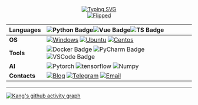 <div align="center">
  <a href="https://git.io/typing-svg"><img src="https://readme-typing-svg.demolab.com?font=Fira+Code&pause=1000&width=435&lines=Do+something+interesting%EF%BC%81" alt="Typing SVG" /></a>
</div>


<!-- ![https://sayuri.coderkang.eu.org](https://sayuri.coderkang.eu.org/get/@Flipped?theme=rule34) -->
<!-- ![https://moe-counter.glitch.me](https://moe-counter.glitch.me/get/@CoderKang?theme=rule34) -->

<!-- <a href="https://github.com/flipped-1121?tab=repositories">
  <img align="right" src="https://github-readme-stats.vercel.app/api?username=flipped-1121&show_icons=true&hide_border=true" />
</a> -->

<div align="center">
  <a href="https://sayuri.coderkang.eu.org"><img src="https://moe-counter.glitch.me/get/@CoderKang?theme=rule34" alt="Flipped" /></a>
</div>


| **Languages** | ![Python Badge](https://img.shields.io/badge/-Python-3776AB?style=flat&logo=Python&logoColor=white)![Vue Badge](https://img.shields.io/badge/-Vue-gray?style=flat&logo=Vue.js)![TS Badge](https://img.shields.io/badge/-TS-3178C6?style=flat&logo=typescript&logoColor=white) |
| ------------- | :------------------------------------------------------------ |
| **OS**        | [![Windows](https://img.shields.io/badge/-Windows-black?style=flat&logo=windows&logoColor=0078D4)](https://github.com/Lvjinhong/Lvjinhong) [![Ubuntu](https://img.shields.io/badge/-Ubuntu-black?style=flat&logo=ubuntu&logoColor=E95420)](https://github.com/Lvjinhong/Lvjinhong) [![Centos](https://img.shields.io/badge/-Centos-black?style=flat&logo=centos&logoColor=0078D4)](https://github.com/Lvjinhong/Lvjinhong) |
| **Tools**     | ![Docker Badge](https://img.shields.io/badge/-Docker-3178C6?style=for-the-badge&logo=Docker&logoColor=white) ![PyCharm Badge](https://img.shields.io/badge/-PyCharm-17E293?style=for-the-badge&logo=PyCharm&logoColor=white) ![VSCode Badge](https://img.shields.io/badge/-VSCode-24ACF2?style=for-the-badge&logo=visualstudiocode&logoColor=white) |
| **AI**        | ![Pytorch](https://img.shields.io/badge/Pytorch-E34F26?style=for-the-badge&logo=Pytorch&logoColor=white) ![tensorflow](https://img.shields.io/badge/Tensorflow-1572B6?style=for-the-badge&logo=Tensorflow&logoColor=white) ![Numpy](https://img.shields.io/badge/Numpy-CCCCFF?style=for-the-badge&logo=Numpy&logoColor=white) |
| **Contacts**  | [![Blog](https://img.shields.io/badge/-https://blog.coderkang.top-4B8BF5?style=flat-square&logo=Blogger&logoColor=fff)](https://blog.coderkang.top) [![Telegram](https://img.shields.io/badge/-https://t.me/coderkang-2CA5E0?style=flat-square&logo=Telegram&logoColor=fff)](https://t.me/coderkang) [![Email](https://img.shields.io/badge/-CoderKang@hotmail.com-D14836?style=flat-square&logo=Microsoft&logoColor=fff)](mailto:CoderKang@hotmail.com) |

---

[![Kang's github activity graph](https://github-readme-activity-graph.vercel.app/graph?username=flipped-1121&theme=xcode)](https://github.com/flipped-1121)
